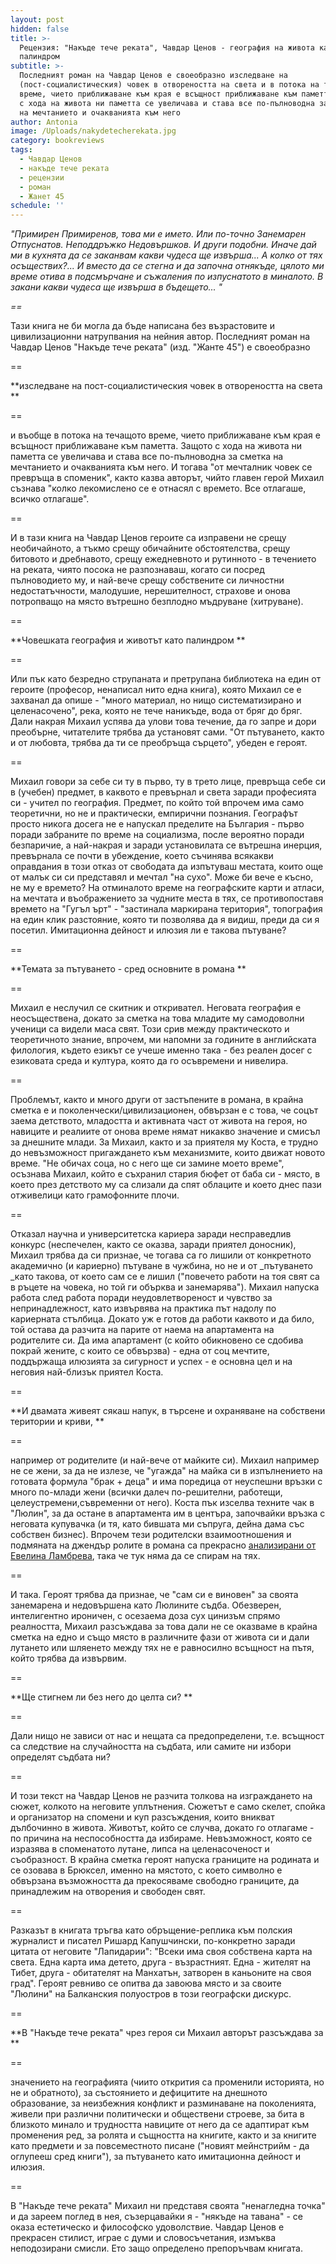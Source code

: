 ```yaml
---
layout: post
hidden: false
title: >-
  Рецензия: "Накъде тече реката", Чавдар Ценов - география на живота като
  палиндром 
subtitle: >-
  Последният роман на Чавдар Ценов е своеобразно изследване на
  (пост-социалистическия) човек в отвореността на света и в потока на течащото
  време, чието приближаване към края е всъщност приближаване към паметта. Защото
  с хода на живота ни паметта се увеличава и става все по-пълноводна за сметка
  на мечтанието и очакванията към него
author: Antonia
image: /Uploads/nakydetecherekata.jpg
category: bookreviews
tags:
  - Чавдар Ценов
  - накъде тече реката
  - рецензии
  - роман
  - Жанет 45
schedule: ''
---
```

_"Примирен Примиренов, това ми е името. Или по-точно Занемарен Отпуснатов. Неподдръжко Недовършков. И други подобни. Иначе дай ми в кухнята да се заканвам какви чудеса ще извърша... А колко от тях осъществих?... И вместо да се стегна и да започна отнякъде, цялото ми време отива в подсмърчане и съжаления по изпуснатото в миналото. В закани какви чудеса ще извърша в бъдещето... "_

_\==_

Тази книга не би могла да бъде написана без възрастовите и цивилизационни натрупвания на нейния автор. Последният роман на Чавдар Ценов "Накъде тече реката" (изд. "Жанте 45") е своеобразно 

\==

**изследване на пост-социалистическия човек в отвореността на света **

\==

и въобще в потока на течащото време, чието приближаване към края е всъщност приближаване към паметта. Защото с хода на живота ни паметта се увеличава и става все по-пълноводна за сметка на мечтанието и очакванията към него. И тогава "от мечталник човек се превръща в споменик", както казва авторът, чийто главен герой Михаил съзнава "колко лекомислено се е отнасял с времето. Все отлагаше, всичко отлагаше". 

\==

И в тази книга на Чавдар Ценов героите са изправени не срещу необичайното, а тъкмо срещу обичайните обстоятелства, срещу битовото и дребнавото, срещу ежедневното и рутинното - в течението на реката, чиято посока не разпознаваш, когато си посред пълноводието му, и най-вече срещу собствените си личностни недостатъчности, малодушие, нерешителност, страхове и онова потропващо на място вътрешно безплодно мъдруване (хитруване). 

\==

**Човешката география и животът като палиндром **

\==

Или пък като безредно струпаната и претрупана библиотека на един от героите (професор, ненаписал нито една книга), която Михаил се е захванал да опише - "много материал, но нищо систематизирано и целенасочено", река, която не тече наникъде, вода от бряг до бряг. Дали накрая Михаил успява да улови това течение, да го запре и дори преобърне, читателите трябва да установят сами. "От пътуването, както и от любовта, трябва да ти се преобръща сърцето", убеден е героят.

\==

Михаил говори за себе си ту в първо, ту в трето лице, превръща себе си в (учебен) предмет, в каквото е превърнал и света заради професията си - учител по география. Предмет, по който той впрочем има само теоретични, но не и практически, емпирични познания. Географът просто никога досега не е напускал пределите на България - първо поради забраните по време на социализма, после вероятно поради безпаричие, а най-накрая и заради установилата се вътрешна инерция, превърнала се почти в убеждение, което съчинява всякакви оправдания в този отказ от свободата да изпътуваш местата, които още от малък си си представял и мечтал "на сухо". Може би вече е късно, не му е времето? На отминалото време на географските карти и атласи, на мечтата и въображението за чудните места в тях, се противопоставя времето на "Гугъл ърт" - "застинала маркирана територия", топография на един клик разстояние, която ти позволява да я видиш, преди да си я посетил. Имитационна дейност и илюзия ли е такова пътуване?

\==

**Темата за пътуването - сред основните в романа **

\==

Михаил е неслучил се скитник и откривател. Неговата география е неосъществена, докато за сметка на това младите му самодоволни ученици са видели маса свят. Този срив между практическото и теоретичното знание, впрочем, ми напомни за годините в английската филология, където езикът се учеше именно така - без реален досег с езиковата среда и култура, която да го осъвремени и нивелира. 

\==

Проблемът, както и много други от застъпените в романа, в крайна сметка е и поколенчески/цивилизационен, обвързан е с това, че соцът заема детството, младостта и активната част от живота на героя, но навиците и реалиите от онова време нямат никакво значение и смисъл за днешните млади. За Михаил, както и за приятеля му Коста, е трудно до невъзможност пригаждането към механизмите, които движат новото време. "Не обичах соца, но с него ще си замине моето време", осъзнава Михаил, който е съхранил стария бюфет от баба си - място, в което през детството му са слизали да спят облаците и което днес пази отживелици като грамофонните плочи. 

\==

Отказал научна и университетска кариера заради несправедлив конкурс (неспечелен, както се оказва, заради приятел доносник), Михаил трябва да си признае, че тогава са го лишили от конкретното академично (и кариерно) пътуване в чужбина, но не и от _пътуването _като такова, от което сам се е лишил ("повечето работи на тоя свят са в ръцете на човека, но той ги обърква и занемарява"). Михаил напуска работа след работа поради неудовлетвореност и чувство за непринадлежност, като извървява на практика път надолу по кариерната стълбица. Докато уж е готов да работи каквото и да било, той остава да разчита на парите от наема на апартамента на родителите си. Да има апартамент (с който обикновено се сдобива покрай жените, с които се обвързва) - една от соц мечтите, поддържаща илюзията за сигурност и успех - е основна цел и на неговия най-близък приятел Коста. 

\==

**И двамата живеят сякаш напук, в търсене и охраняване на собствени територии и криви, **

\==

например от родителите (и най-вече от майките си). Михаил например не се жени, за да не излезе, че "угажда" на майка си в изпълнението на готовата формула "брак + деца" и има поредица от неуспешни връзки с много по-млади жени (всички далеч по-решителни, работещи, целеустремени,съвременни от него). Коста пък изселва техните чак в "Люлин", за да остане в апартамента им в центъра, започвайки връзка с неговата купувачка (и тя, като бившата ми съпруга, дейна дама със собствен бизнес). Впрочем тези родителски взаимоотношения и подмяната на джендър ролите в романа са прекрасно [анализирани от Евелина Ламбрева](https://liternet.bg/publish17/ev_lambreva/gender.htm), така че тук няма да се спирам на тях. 

\==

И така. Героят трябва да признае, че "сам си е виновен" за своята занемарена и недовършена като Люлините съдба. Обезверен, интелигентно ироничен, с осезаема доза сух цинизъм спрямо реалността, Михаил разсъждава за това дали не се оказваме в крайна сметка на едно и също място в различните фази от живота си и дали лутането или шляенето между тях не е равносилно всъщност на пътя, който трябва да извървим. 

\==

**Ще стигнем ли без него до целта си?  **

\==

Дали нищо не зависи от нас и нещата са предопределени, т.е. всъщност са следствие на случайността на съдбата, или самите ни избори определят съдбата ни?

\==

И този текст на Чавдар Ценов не разчита толкова на изграждането на сюжет, колкото на неговите уплътнения. Сюжетът е само скелет, спойка и организатор на спомени и куп разсъждения, които вникват дълбочинно в живота. Животът, който се случва, докато го отлагаме - по причина на неспособността да избираме. Невъзможност, която се изразява в споменатото лутане, липса на целенасоченост и съобразност. В крайна сметка героят напуска границите на родината и се озовава в Брюксел, именно на мястото, с което символно е обвързана възможността да прекосяваме свободно границите, да принадлежим на отворения и свободен свят. 

\==

Разказът в книгата тръгва като обръщение-реплика към полския журналист и писател Ришард Капушчински, по-конкретно заради цитата от неговите "Лапидарии": "Всеки има своя собствена карта на света. Една карта има детето, друга - възрастният. Една - жителят на Тибет, друга - обитателят на Манхатън, затворен в каньоните на своя град". Героят ревниво се опитва да завоюва място и за своите "Люлини" на Балканския полуостров в този географски дискурс. 

\==

**В "Накъде тече реката" чрез героя си Михаил авторът разсъждава за **

\==

значението на географията (чиито открития са променили историята, но не и обратното), за състоянието и дефицитите на днешното образование, за неизбежния конфликт и разминаване на поколенията, живели при различни политически и обществени строеве, за бита в близкото минало и трудността навиците от него да се адаптират към променения ред, за ролята и същността на книгите, както и за книгите като предмети и за повсеместното писане ("новият мейнстрийм - да оглупееш сред книги"), за пътуването като имитационна дейност и илюзия. 

\==

В "Накъде тече реката" Михаил ни представя своята "ненагледна точка" и да зареем поглед в нея, съзерцавайки я - "някъде на тавана" - се оказа естетическо и философско удоволствие. Чавдар Ценов е прекрасен стилист, играе с думи и словосъчетания, измъква неподозирани смисли. Ето защо определено препоръчвам книгата.
